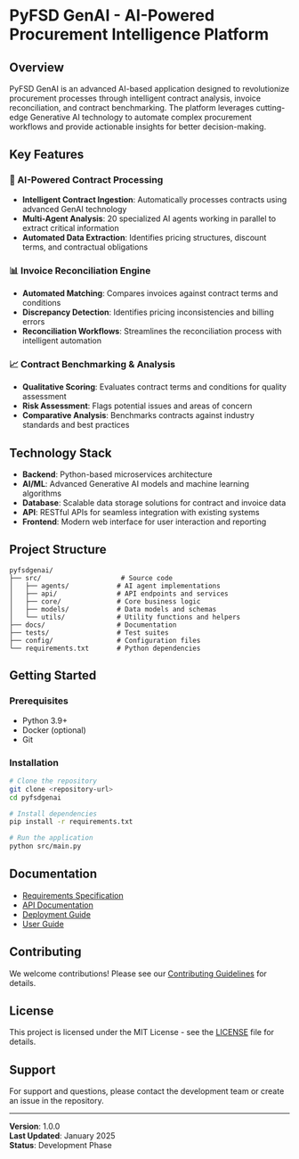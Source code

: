 # PyFSD GenAI - AI-Powered Procurement Intelligence Platform

## Overview

PyFSD GenAI is an advanced AI-based application designed to revolutionize procurement processes through intelligent contract analysis, invoice reconciliation, and contract benchmarking. The platform leverages cutting-edge Generative AI technology to automate complex procurement workflows and provide actionable insights for better decision-making.

## Key Features

### 🤖 AI-Powered Contract Processing
- **Intelligent Contract Ingestion**: Automatically processes contracts using advanced GenAI technology
- **Multi-Agent Analysis**: 20 specialized AI agents working in parallel to extract critical information
- **Automated Data Extraction**: Identifies pricing structures, discount terms, and contractual obligations

### 📊 Invoice Reconciliation Engine
- **Automated Matching**: Compares invoices against contract terms and conditions
- **Discrepancy Detection**: Identifies pricing inconsistencies and billing errors
- **Reconciliation Workflows**: Streamlines the reconciliation process with intelligent automation

### 📈 Contract Benchmarking & Analysis
- **Qualitative Scoring**: Evaluates contract terms and conditions for quality assessment
- **Risk Assessment**: Flags potential issues and areas of concern
- **Comparative Analysis**: Benchmarks contracts against industry standards and best practices

## Technology Stack

- **Backend**: Python-based microservices architecture
- **AI/ML**: Advanced Generative AI models and machine learning algorithms
- **Database**: Scalable data storage solutions for contract and invoice data
- **API**: RESTful APIs for seamless integration with existing systems
- **Frontend**: Modern web interface for user interaction and reporting

## Project Structure

```
pyfsdgenai/
├── src/                    # Source code
│   ├── agents/            # AI agent implementations
│   ├── api/               # API endpoints and services
│   ├── core/              # Core business logic
│   ├── models/            # Data models and schemas
│   └── utils/             # Utility functions and helpers
├── docs/                  # Documentation
├── tests/                 # Test suites
├── config/                # Configuration files
└── requirements.txt       # Python dependencies
```

## Getting Started

### Prerequisites
- Python 3.9+
- Docker (optional)
- Git

### Installation
```bash
# Clone the repository
git clone <repository-url>
cd pyfsdgenai

# Install dependencies
pip install -r requirements.txt

# Run the application
python src/main.py
```

## Documentation

- [Requirements Specification](docs/REQUIREMENTS.md)
- [API Documentation](docs/API.md)
- [Deployment Guide](docs/DEPLOYMENT.md)
- [User Guide](docs/USER_GUIDE.md)

## Contributing

We welcome contributions! Please see our [Contributing Guidelines](CONTRIBUTING.md) for details.

## License

This project is licensed under the MIT License - see the [LICENSE](LICENSE) file for details.

## Support

For support and questions, please contact the development team or create an issue in the repository.

---

**Version**: 1.0.0  
**Last Updated**: January 2025  
**Status**: Development Phase
